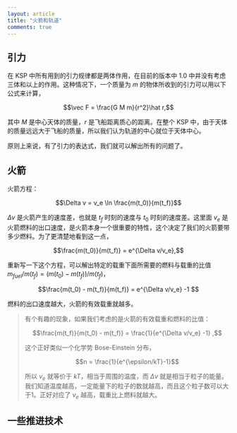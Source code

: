 ```yaml
---
layout: article
title: "火箭和轨道"
comments: true
---
```




## 引力

在 KSP 中所有用到的引力规律都是两体作用，在目前的版本中 1.0 中并没有考虑三体和以上的作用。这种情况下，一个质量为 $m$ 的物体所收到的引力可以用以下公式来计算，

$$\vec F = \frac{G M m}{r^2}\hat r,$$

其中 $M$ 是中心天体的质量，$r$ 是飞船距离质心的距离。在整个 KSP 中，由于天体的质量远远大于飞船的质量，所以我们认为轨道的中心就位于天体中心。

原则上来说，有了引力的表达式，我们就可以解出所有的问题了。


## 火箭


火箭方程：

$$\Delta v =  v_e \ln \frac{m(t_0)}{m(t_f)}$$

$\Delta v$ 是火箭产生的速度差，也就是 $t_f$ 时刻的速度与 $t_0$ 时刻的速度差。这里面 $v_e$ 是火箭燃料的出口速度，是火箭本身一个很重要的特性，这个决定了我们的火箭要带多少燃料。为了更清楚地看到这一点，

$$\frac{m(t_0)}{m(t_f)} = e^{\Delta v/v_e},$$

重新写一下这个方程，可以解出特定的载重下面所需要的燃料与载重的比值 $m_{fuel}/m(t_f) = (m(t_0)-m(t_f) )/m(t_f)$，

$$\frac{m(t_0) - m(t_f)}{m(t_f)} = e^{\Delta v/v_e} -1 $$

燃料的出口速度越大，火箭的有效载重就越多。

> 有个有趣的现象，如果我们考虑的是火箭的有效载重和燃料的比值：
>
> $$\frac{m(t_f)}{m(t_0) - m(t_f)} = \frac{1}{e^{\Delta v/v_e} -1} ,$$ 
>
> 这个正好类似一个化学势 Bose-Einstein 分布，
> 
> $$n = \frac{1}{e^{\epsilon/kT}-1}$$
> 
> 所以 $v_e$ 就等价于 $kT$，相当于周围的温度，而 $\Delta v$ 就是相当于粒子的能量。我们知道温度越高，一定能量下的粒子的数就越高，而且这个粒子数可以大于1。正好对应了 $v_e$ 越高，载重比上燃料就越大。




## 一些推进技术
